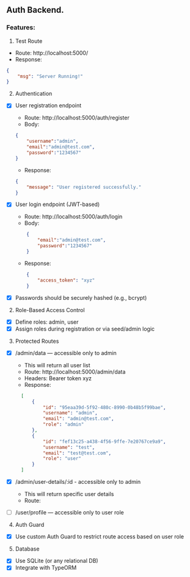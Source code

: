 ## Auth Backend.
### Features:
1. Test Route
* Route: http://localhost:5000/
* Response: 
```json
{
	"msg": "Server Running!"
}
```
2. Authentication
- [x] User registration endpoint
    * Route: http://localhost:5000/auth/register
    * Body:
    ```json
    {
        "username":"admin",
        "email":"admin@test.com",
        "password":"1234567"
    }
    ```
    * Response:
    ```json
    {
        "message": "User registered successfully."
    }
    ```
- [x] User login endpoint (JWT-based)
    * Route: http://localhost:5000/auth/login
    * Body:
    ```json
        {
            "email":"admin@test.com",
            "password":"1234567"
        }
    ```
    * Response:
    ```json
        {
            "access_token": "xyz"
        }
    ```

- [x] Passwords should be securely hashed (e.g., bcrypt)

2. Role-Based Access Control

- [x] Define roles: admin, user
- [x] Assign roles during registration or via seed/admin logic

3. Protected Routes
- [x] /admin/data — accessible only to admin
  * This will return all user list
  * Route: http://localhost:5000/admin/data
  * Headers: Bearer token xyz
  * Response:
  ```json
    [
        {
            "id": "95eaa39d-5f92-480c-8990-0b48b5f99bae",
            "username": "admin",
            "email": "admin@test.com",
            "role": "admin"
        },
        {
            "id": "fef13c25-a438-4f56-9ffe-7e20767ce9a9",
            "username": "test",
            "email": "test@test.com",
            "role": "user"
        }
    ]
    ```
- [x] /admin/user-details/:id - accessible only to admin
    * This will return specific user details
    * Route:

- [ ] /user/profile — accessible only to user role

4. Auth Guard
- [x] Use custom Auth Guard to restrict route access based on user role

5. Database
- [x] Use SQLite (or any relational DB)
- [x] Integrate with TypeORM